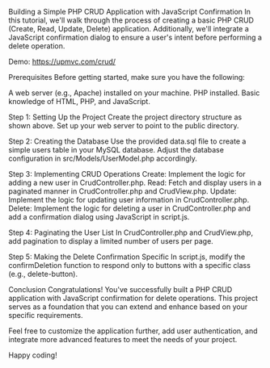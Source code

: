 Building a Simple PHP CRUD Application with JavaScript Confirmation
In this tutorial, we'll walk through the process of creating a basic PHP CRUD (Create, Read, Update, Delete) application. Additionally, we'll integrate a JavaScript confirmation dialog to ensure a user's intent before performing a delete operation.

Demo: https://upmvc.com/crud/

Prerequisites
Before getting started, make sure you have the following:

A web server (e.g., Apache) installed on your machine.
PHP installed.
Basic knowledge of HTML, PHP, and JavaScript.


Step 1: Setting Up the Project
Create the project directory structure as shown above.
Set up your web server to point to the public directory.

Step 2: Creating the Database
Use the provided data.sql file to create a simple users table in your MySQL database. Adjust the database configuration in src/Models/UserModel.php accordingly.

Step 3: Implementing CRUD Operations
Create: Implement the logic for adding a new user in CrudController.php.
Read: Fetch and display users in a paginated manner in CrudController.php and CrudView.php.
Update: Implement the logic for updating user information in CrudController.php.
Delete: Implement the logic for deleting a user in CrudController.php and add a confirmation dialog using JavaScript in script.js.

Step 4: Paginating the User List
In CrudController.php and CrudView.php, add pagination to display a limited number of users per page.

Step 5: Making the Delete Confirmation Specific
In script.js, modify the confirmDeletion function to respond only to buttons with a specific class (e.g., delete-button).

Conclusion
Congratulations! You've successfully built a PHP CRUD application with JavaScript confirmation for delete operations. This project serves as a foundation that you can extend and enhance based on your specific requirements.

Feel free to customize the application further, add user authentication, and integrate more advanced features to meet the needs of your project.

Happy coding!
